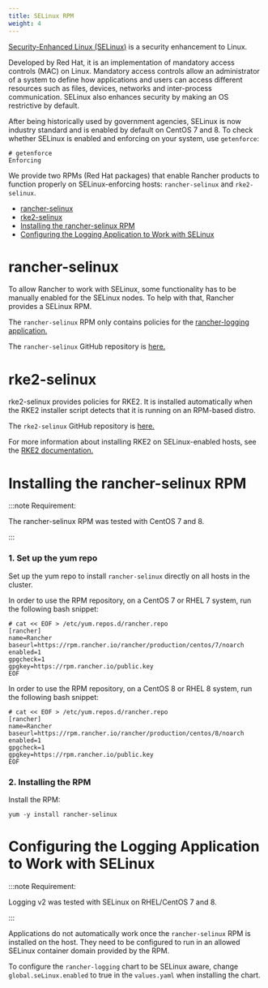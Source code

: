 ```yaml
---
title: SELinux RPM
weight: 4
---
```


[Security-Enhanced Linux (SELinux)](https://en.wikipedia.org/wiki/Security-Enhanced_Linux) is a security enhancement to Linux.

Developed by Red Hat, it is an implementation of mandatory access controls (MAC) on Linux. Mandatory access controls allow an administrator of a system to define how applications and users can access different resources such as files, devices, networks and inter-process communication. SELinux also enhances security by making an OS restrictive by default. 

After being historically used by government agencies, SELinux is now industry standard and is enabled by default on CentOS 7 and 8. To check whether SELinux is enabled and enforcing on your system, use `getenforce`:

```
# getenforce
Enforcing
```

We provide two RPMs (Red Hat packages) that enable Rancher products to function properly on SELinux-enforcing hosts: `rancher-selinux` and `rke2-selinux`.

- [rancher-selinux](#rancher-selinux)
- [rke2-selinux](#rke2-selinux)
- [Installing the rancher-selinux RPM](#installing-the-rancher-selinux-rpm)
- [Configuring the Logging Application to Work with SELinux](#configuring-the-logging-application-to-work-with-selinux)

# rancher-selinux

To allow Rancher to work with SELinux, some functionality has to be manually enabled for the SELinux nodes. To help with that, Rancher provides a SELinux RPM. 

The `rancher-selinux` RPM only contains policies for the [rancher-logging application.](https://github.com/rancher/charts/tree/dev-v2.5/charts/rancher-logging)

The `rancher-selinux` GitHub repository is [here.](https://github.com/rancher/rancher-selinux)

# rke2-selinux

rke2-selinux provides policies for RKE2. It is installed automatically when the RKE2 installer script detects that it is running on an RPM-based distro.

The `rke2-selinux` GitHub repository is [here.](https://github.com/rancher/rke2-selinux)

For more information about installing RKE2 on SELinux-enabled hosts, see the [RKE2 documentation.](https://docs.rke2.io/install/methods/#rpm)

# Installing the rancher-selinux RPM

:::note Requirement:

The rancher-selinux RPM was tested with CentOS 7 and 8.

:::

### 1. Set up the yum repo

Set up the yum repo to install `rancher-selinux` directly on all hosts in the cluster.

In order to use the RPM repository, on a CentOS 7 or RHEL 7 system, run the following bash snippet:

```
# cat << EOF > /etc/yum.repos.d/rancher.repo 
[rancher] 
name=Rancher 
baseurl=https://rpm.rancher.io/rancher/production/centos/7/noarch
enabled=1 
gpgcheck=1 
gpgkey=https://rpm.rancher.io/public.key 
EOF
```

In order to use the RPM repository, on a CentOS 8 or RHEL 8 system, run the following bash snippet:

```
# cat << EOF > /etc/yum.repos.d/rancher.repo 
[rancher] 
name=Rancher 
baseurl=https://rpm.rancher.io/rancher/production/centos/8/noarch
enabled=1 
gpgcheck=1 
gpgkey=https://rpm.rancher.io/public.key 
EOF
```
### 2. Installing the RPM

Install the RPM:

```
yum -y install rancher-selinux
```

# Configuring the Logging Application to Work with SELinux

:::note Requirement:

Logging v2 was tested with SELinux on RHEL/CentOS 7 and 8.

:::

Applications do not automatically work once the `rancher-selinux` RPM is installed on the host. They need to be configured to run in an allowed SELinux container domain provided by the RPM. 

To configure the `rancher-logging` chart to be SELinux aware, change `global.seLinux.enabled` to true in the `values.yaml` when installing the chart.
